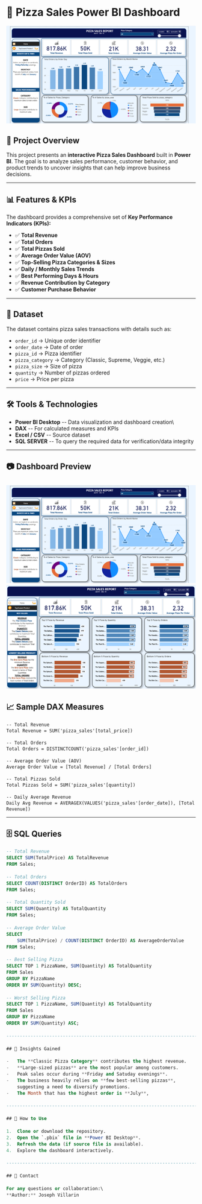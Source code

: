 # 🍕 Pizza Sales Power BI Dashboard
![image alt](https://github.com/joseph0327/PowerBI-Pizza-Sales/blob/ec1712100fb1af58437d3a9f5949e7b3c6478cfc/Pizza%20Sales%20Power_pt1.png)
## 📌 Project Overview

This project presents an **interactive Pizza Sales Dashboard** built in
**Power BI**.
The goal is to analyze sales performance, customer behavior, and product
trends to uncover insights that can help improve business decisions.

------------------------------------------------------------------------

## 📊 Features & KPIs

The dashboard provides a comprehensive set of **Key Performance
Indicators (KPIs):**

-   ✅ **Total Revenue**
-   ✅ **Total Orders**
-   ✅ **Total Pizzas Sold**
-   ✅ **Average Order Value (AOV)**
-   ✅ **Top-Selling Pizza Categories & Sizes**
-   ✅ **Daily / Monthly Sales Trends**
-   ✅ **Best Performing Days & Hours**
-   ✅ **Revenue Contribution by Category**
-   ✅ **Customer Purchase Behavior**


------------------------------------------------------------------------

## 📂 Dataset

The dataset contains pizza sales transactions with details such as:

-   `order_id` → Unique order identifier
-   `order_date` → Date of order
-   `pizza_id` → Pizza identifier
-   `pizza_category` → Category (Classic, Supreme, Veggie, etc.)
-   `pizza_size` → Size of pizza
-   `quantity` → Number of pizzas ordered
-   `price` → Price per pizza

------------------------------------------------------------------------

## 🛠 Tools & Technologies

-   **Power BI Desktop** -- Data visualization and dashboard creation\
-   **DAX** -- For calculated measures and KPIs
-   **Excel / CSV** -- Source dataset
-   **SQL SERVER** -- To query the required data for verification/data integrity

------------------------------------------------------------------------

## 📷 Dashboard Preview

![image alt](https://github.com/joseph0327/PowerBI-Pizza-Sales/blob/ec1712100fb1af58437d3a9f5949e7b3c6478cfc/Pizza%20Sales%20Power_pt1.png)
![image alt](https://github.com/joseph0327/PowerBI-Pizza-Sales/blob/3b788766334cebe34627a464c8a58f253b359e05/Pizza%20Sales%20Power_pt2.png)
------------------------------------------------------------------------

## 📈 Sample DAX Measures

``` dax
-- Total Revenue
Total Revenue = SUM('pizza_sales'[total_price])

-- Total Orders
Total Orders = DISTINCTCOUNT('pizza_sales'[order_id])

-- Average Order Value (AOV)
Average Order Value = [Total Revenue] / [Total Orders]

-- Total Pizzas Sold
Total Pizzas Sold = SUM('pizza_sales'[quantity])

-- Daily Average Revenue
Daily Avg Revenue = AVERAGEX(VALUES('pizza_sales'[order_date]), [Total Revenue])
```

------------------------------------------------------------------------

## 🗄️ SQL Queries  

```sql
-- Total Revenue
SELECT SUM(TotalPrice) AS TotalRevenue
FROM Sales;

-- Total Orders
SELECT COUNT(DISTINCT OrderID) AS TotalOrders
FROM Sales;

-- Total Quantity Sold
SELECT SUM(Quantity) AS TotalQuantity
FROM Sales;

-- Average Order Value
SELECT 
    SUM(TotalPrice) / COUNT(DISTINCT OrderID) AS AverageOrderValue
FROM Sales;

-- Best Selling Pizza
SELECT TOP 1 PizzaName, SUM(Quantity) AS TotalQuantity
FROM Sales
GROUP BY PizzaName
ORDER BY SUM(Quantity) DESC;

-- Worst Selling Pizza
SELECT TOP 1 PizzaName, SUM(Quantity) AS TotalQuantity
FROM Sales
GROUP BY PizzaName
ORDER BY SUM(Quantity) ASC;

------------------------------------------------------------------------

## 🚀 Insights Gained

-   The **Classic Pizza Category** contributes the highest revenue.
-   **Large-sized pizzas** are the most popular among customers.
-   Peak sales occur during **Friday and Satuday evenings**.
-   The business heavily relies on **few best-selling pizzas**,
    suggesting a need to diversify promotions.
-   The Month that has the highest order is **July**,

------------------------------------------------------------------------

## 📌 How to Use

1.  Clone or download the repository.
2.  Open the `.pbix` file in **Power BI Desktop**.
3.  Refresh the data (if source file is available).
4.  Explore the dashboard interactively.

------------------------------------------------------------------------

## 📧 Contact

For any questions or collaboration:\
**Author:** Joseph Villarin
